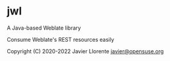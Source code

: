# jwl
A Java-based Weblate library

Consume Weblate's REST resources easily

Copyright (C) 2020-2022 Javier Llorente javier@opensuse.org